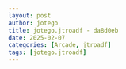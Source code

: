 ```yaml
---
layout: post
author: jotego
title: jotego.jtroadf - da8d0eb
date: 2025-02-07
categories: [Arcade, jtroadf]
tags: [jotego.jtroadf]
---
```


